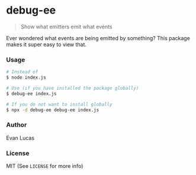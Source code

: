 # debug-ee

> Show what emitters emit what events

Ever wondered what events are being emitted by something?
This package makes it super easy to view that.

### Usage

```bash
# Instead of
$ node index.js

# Use (if you have installed the package globally)
$ debug-ee index.js

# If you do not want to install globally
$ npx -d debug-ee debug-ee index.js
```

### Author

Evan Lucas

### License

MIT (See `LICENSE` for more info)
